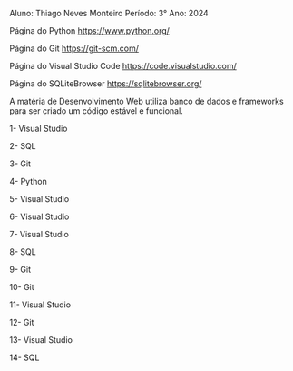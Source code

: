 Aluno: Thiago Neves Monteiro
Período: 3°
Ano: 2024

Página do Python  https://www.python.org/

Página do Git  https://git-scm.com/

Página do Visual Studio Code  https://code.visualstudio.com/

Página do SQLiteBrowser  https://sqlitebrowser.org/

A matéria de Desenvolvimento Web utiliza banco de dados e frameworks para ser criado um código estável e funcional.

1- Visual Studio

2- SQL

3- Git

4- Python

5- Visual Studio

6- Visual Studio

7- Visual Studio

8- SQL

9- Git

10- Git

11- Visual Studio

12- Git

13- Visual Studio

14- SQL
